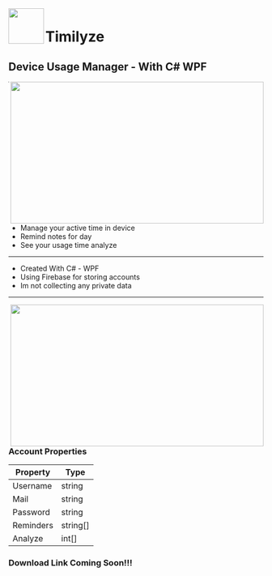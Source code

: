<img width="70" height="70" align="left" src="https://user-images.githubusercontent.com/68808212/188603280-ddeeb517-4058-487f-89b7-e4bfc6bff999.png"/>  


# Timilyze

## Device Usage Manager - With C# WPF

<img width="500" height="280" align="right" src="https://user-images.githubusercontent.com/68808212/188272946-c1ed2ecc-4de2-4898-b8f8-11c0ac04e03e.png"/>  

---

* Manage your active time in device
* Remind notes for day
* See your usage time analyze

---

* Created With C# - WPF
* Using Firebase for storing accounts
* Im not collecting any private data 

---
<img width="500" height="280" align="right" src="https://user-images.githubusercontent.com/68808212/188273011-38d0f79a-7cee-407c-b934-a1d3f90e1a41.png"/>  


### Account Properties


| Property      | Type   |
|---------------|--------|
|  Username    | string |
|  Mail        | string |
|  Password    | string |
|  Reminders   | string[] |
|  Analyze     | int[] |


### Download Link Coming Soon!!! 
